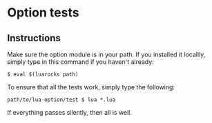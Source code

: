 # Option tests

## Instructions

Make sure the option module is in your path. If you installed it
locallly, simply type in this command if you haven't already:

    $ eval $(luarocks path)

To ensure that all the tests work, simply type the following:

    path/to/lua-option/test $ lua *.lua

If everything passes silently, then all is well.


